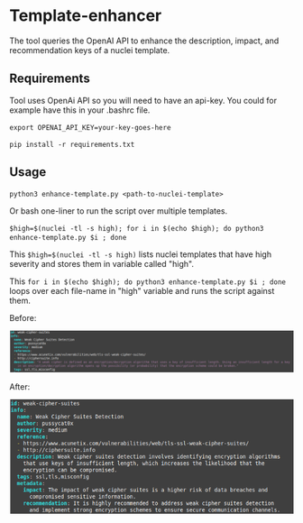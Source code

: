 # Template-enhancer

The tool queries the OpenAI API to enhance the description, impact, and recommendation keys of a nuclei template.

## Requirements

Tool uses OpenAi API so you will need to have an api-key. You could for example have this in your .bashrc file.

```
export OPENAI_API_KEY=your-key-goes-here
```

```
pip install -r requirements.txt
```

## Usage

```
python3 enhance-template.py <path-to-nuclei-template>
```

Or bash one-liner to run the script over multiple templates.

```
$high=$(nuclei -tl -s high); for i in $(echo $high); do python3 enhance-template.py $i ; done
```
This ```$high=$(nuclei -tl -s high)``` lists nuclei templates that have high severity and stores them in variable called "high".

This ```for i in $(echo $high); do python3 enhance-template.py $i ; done``` loops over each file-name in "high" variable and runs the script against them.

Before:

![Before](screenshots/before.png)


After:

![After](screenshots/after.png)

